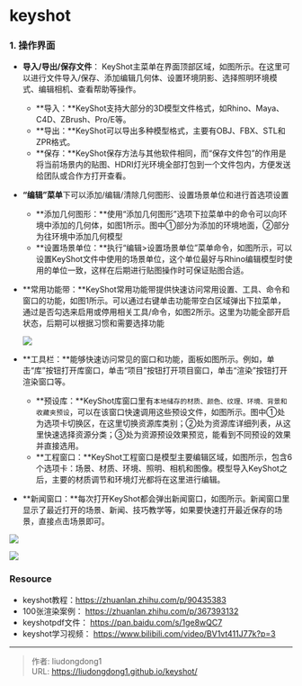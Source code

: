 # keyshot


### 1. 操作界面

- **导入/导出/保存文件**： KeyShot主菜单在界面顶部区域，如图所示。在这里可以进行文件导入/保存、添加编辑几何体、设置环境阴影、选择照明环境模式、编辑相机、查看帮助等操作。

  - **导入：**KeyShot支持大部分的3D模型文件格式，如Rhino、Maya、C4D、ZBrush、Pro/E等。
  - **导出：**KeyShot可以导出多种模型格式，主要有OBJ、FBX、STL和ZPR格式。
  - **保存：**KeyShot保存方法与其他软件相同，而“保存文件包”的作用是将当前场景内的贴图、HDRI灯光环境全部打包到一个文件包内，方便发送给团队或合作方打开查看。

- **“编辑”菜单**下可以添加/编辑/清除几何图形、设置场景单位和进行首选项设置

  - **添加几何图形：**使用“添加几何图形”选项下拉菜单中的命令可以向环境中添加的几何体，如图1所示。图中①部分为添加的环境地面，②部分为往环境中添加几何模型
  - **设置场景单位：**执行“编辑>设置场景单位”菜单命令，如图所示，可以设置KeyShot文件中使用的场景单位，这个单位最好与Rhino编辑模型时使用的单位一致，这样在后期进行贴图操作时可保证贴图合适。

- **常用功能带：**KeyShot常用功能带提供快速访问常用设置、工具、命令和窗口的功能，如图1所示。可以通过右键单击功能带空白区域弹出下拉菜单，通过是否勾选来启用或停用相关工具/命令，如图2所示。这里为功能全部开启状态，后期可以根据习惯和需要选择功能

  ![](https://gitee.com/github-25970295/blogpictureV2/raw/master/image-20210817205000762.png)

- **工具栏：**能够快速访问常见的窗口和功能，面板如图所示。例如，单击“库”按钮打开库窗口，单击“项目”按钮打开项目窗口，单击“渲染”按钮打开渲染窗口等。

  - **预设库：**KeyShot库窗口里有`本地储存的材质、颜色、纹理、环境、背景和收藏夹预设`，可以在该窗口快速调用这些预设文件，如图所示。图中①处为选项卡切换区，在这里切换资源库类别；②处为资源库详细列表，从这里快速选择资源分类；③处为资源预设效果预览，能看到不同预设的效果并直接选用。
  - **工程窗口：**KeyShot工程窗口是模型主要编辑区域，如图所示，包含6个选项卡：场景、材质、环境、照明、相机和图像。模型导入KeyShot之后，主要的材质调节和环境灯光都将在这里进行编辑。

- **新闻窗口：**每次打开KeyShot都会弹出新闻窗口，如图所示。新闻窗口里显示了最近打开的场景、新闻、技巧教学等，如果要快速打开最近保存的场景，直接点击场景即可。

![](https://gitee.com/github-25970295/blogpictureV2/raw/master/image-20210817204731970.png)

![](https://gitee.com/github-25970295/blogpictureV2/raw/master/image-20210817204752627.png)

### Resource

- keyshot教程：https://zhuanlan.zhihu.com/p/90435383
- 100张渲染案例： https://zhuanlan.zhihu.com/p/367393132
- keyshotpdf文件： https://pan.baidu.com/s/1ge8wQC7
- keyshot学习视频： https://www.bilibili.com/video/BV1vt411J77k?p=3

---

> 作者: liudongdong1  
> URL: https://liudongdong1.github.io/keyshot/  

